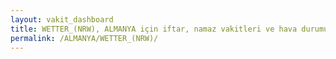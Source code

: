```yaml
---
layout: vakit_dashboard
title: WETTER_(NRW), ALMANYA için iftar, namaz vakitleri ve hava durumu - ilçe/eyalet seç
permalink: /ALMANYA/WETTER_(NRW)/
---
```


<script type="text/javascript">
  var GLOBAL_COUNTRY = 'ALMANYA';
  var GLOBAL_CITY = 'WETTER_(NRW)';
  var GLOBAL_STATE = '';
  var lat = 72;
  var lon = 21;
</script>
